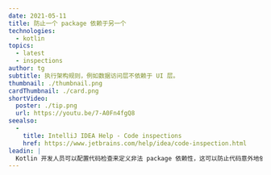 ```yaml
---
date: 2021-05-11
title: 防止一个 package 依赖于另一个
technologies:
  - kotlin
topics:
  - latest
  - inspections
author: tg
subtitle: 执行架构规则，例如数据访问层不依赖于 UI 层。
thumbnail: ./thumbnail.png
cardThumbnail: ./card.png
shortVideo:
  poster: ./tip.png
  url: https://youtu.be/7-A0Fn4fgQ8
seealso:
  - 
    title: IntelliJ IDEA Help - Code inspections
    href: https://www.jetbrains.com/help/idea/code-inspection.html
leadin: |
  Kotlin 开发人员可以配置代码检查来定义非法 package 依赖性，这可以防止代码意外地依赖于错误的 package，例如直接与数据访问层通信的 UI 层。
---
```


